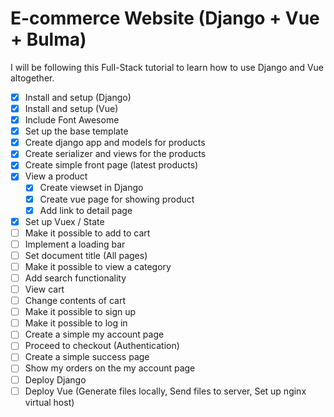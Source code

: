 # E-commerce Website (Django + Vue + Bulma)

I will be following this Full-Stack tutorial to learn how to use Django and Vue altogether.

- [x] Install and setup (Django)
- [x] Install and setup (Vue)
- [x] Include Font Awesome
- [x] Set up the base template
- [x] Create django app and models for products
- [x] Create serializer and views for the products
- [x] Create simple front page (latest products)
- [x] View a product
    - [x] Create viewset in Django
    - [x] Create vue page for showing product
    - [x] Add link to detail page
- [x] Set up Vuex / State
- [ ] Make it possible to add to cart
- [ ] Implement a loading bar
- [ ] Set document title (All pages)
- [ ] Make it possible to view a category
- [ ] Add search functionality
- [ ] View cart
- [ ] Change contents of cart
- [ ] Make it possible to sign up
- [ ] Make it possible to log in
- [ ] Create a simple my account page
- [ ] Proceed to checkout (Authentication)
- [ ] Create a simple success page
- [ ] Show my orders on the my account page
- [ ] Deploy Django 
- [ ] Deploy Vue (Generate files locally, Send files to server, Set up nginx virtual host)